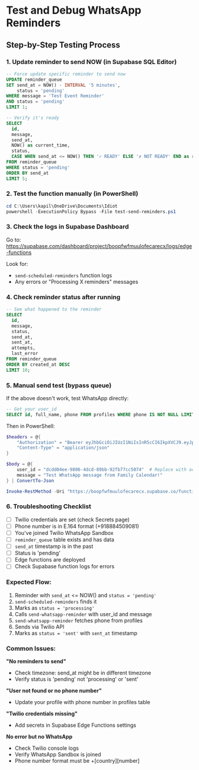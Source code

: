# Test and Debug WhatsApp Reminders

## Step-by-Step Testing Process

### 1. Update reminder to send NOW (in Supabase SQL Editor)

```sql
-- Force update specific reminder to send now
UPDATE reminder_queue 
SET send_at = NOW() - INTERVAL '5 minutes',
    status = 'pending'
WHERE message = 'Test Event Reminder'
AND status = 'pending'
LIMIT 1;

-- Verify it's ready
SELECT 
  id,
  message,
  send_at,
  NOW() as current_time,
  status,
  CASE WHEN send_at <= NOW() THEN '✓ READY' ELSE '✗ NOT READY' END as ready
FROM reminder_queue 
WHERE status = 'pending'
ORDER BY send_at
LIMIT 5;
```

### 2. Test the function manually (in PowerShell)

```powershell
cd C:\Users\kapil\OneDrive\Documents\Idiot
powershell -ExecutionPolicy Bypass -File test-send-reminders.ps1
```

### 3. Check the logs in Supabase Dashboard

Go to: https://supabase.com/dashboard/project/boopfwfmuulofecarecx/logs/edge-functions

Look for:
- `send-scheduled-reminders` function logs
- Any errors or "Processing X reminders" messages

### 4. Check reminder status after running

```sql
-- See what happened to the reminder
SELECT 
  id,
  message,
  status,
  send_at,
  sent_at,
  attempts,
  last_error
FROM reminder_queue 
ORDER BY created_at DESC
LIMIT 10;
```

### 5. Manual send test (bypass queue)

If the above doesn't work, test WhatsApp directly:

```sql
-- Get your user_id
SELECT id, full_name, phone FROM profiles WHERE phone IS NOT NULL LIMIT 1;
```

Then in PowerShell:

```powershell
$headers = @{
    "Authorization" = "Bearer eyJhbGciOiJIUzI1NiIsInR5cCI6IkpXVCJ9.eyJpc3MiOiJzdXBhYmFzZSIsInJlZiI6ImJvb3Bmd2ZtdXVsb2ZlY2FyZWN4Iiwicm9sZSI6InNlcnZpY2Vfcm9sZSIsImlhdCI6MTc2MDA4NzA3OCwiZXhwIjoyMDc1NjYzMDc4fQ.Q5QJloEHRgPNmSTcOTsE1TevjH3MCrdGVDWUPSifHSI"
    "Content-Type" = "application/json"
}

$body = @{
    user_id = "dcdd04ee-9806-4dcd-89bb-92fb77cc5074"  # Replace with actual user_id
    message = "Test WhatsApp message from Family Calendar!"
} | ConvertTo-Json

Invoke-RestMethod -Uri "https://boopfwfmuulofecarecx.supabase.co/functions/v1/send-whatsapp-reminder" -Method Post -Headers $headers -Body $body
```

### 6. Troubleshooting Checklist

- [ ] Twilio credentials are set (check Secrets page)
- [ ] Phone number is in E.164 format (+918884509081)
- [ ] You've joined Twilio WhatsApp Sandbox
- [ ] `reminder_queue` table exists and has data
- [ ] `send_at` timestamp is in the past
- [ ] Status is 'pending'
- [ ] Edge functions are deployed
- [ ] Check Supabase function logs for errors

### Expected Flow:

1. Reminder with `send_at` <= NOW() and `status = 'pending'`
2. `send-scheduled-reminders` finds it
3. Marks as `status = 'processing'`
4. Calls `send-whatsapp-reminder` with user_id and message
5. `send-whatsapp-reminder` fetches phone from profiles
6. Sends via Twilio API
7. Marks as `status = 'sent'` with `sent_at` timestamp

### Common Issues:

**"No reminders to send"**
- Check timezone: send_at might be in different timezone
- Verify status is 'pending' not 'processing' or 'sent'

**"User not found or no phone number"**
- Update your profile with phone number in profiles table

**"Twilio credentials missing"**
- Add secrets in Supabase Edge Functions settings

**No error but no WhatsApp**
- Check Twilio console logs
- Verify WhatsApp Sandbox is joined
- Phone number format must be +[country][number]
